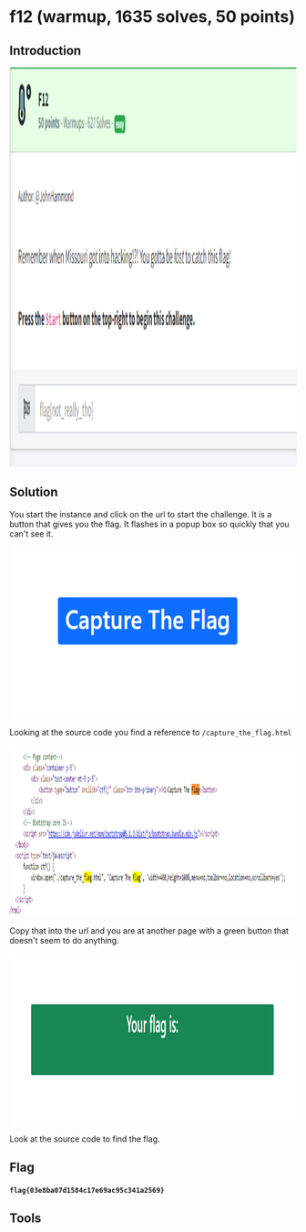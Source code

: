 # f12 (warmup, 1635 solves, 50 points)

## Introduction

<p align="left">
  <img height=700 img src=./readme_assets/f12-challenge.PNG/>
</p>

## Solution

You start the instance and click on the url to start the challenge. It is a button that gives you the flag. It flashes in a popup box so quickly that you can't see it.

<p align="left">
  <img height=300 img src=./readme_assets/button.PNG/>
</p>
	  
Looking at the source code you find a reference to `/capture_the_flag.html` 

<p align="left">
  <img height=300 img src=./readme_assets/html.PNG/>
</p>

Copy that into the url and you are at another page with a green button that doesn't seem to do anything.
 
 <p align="left">
  <img height=300 img src=./readme_assets/button2.PNG/>
</p>

Look at the source code to find the flag.

## Flag

**`flag{03e8ba07d1584c17e69ac95c341a2569}`**

## Tools





